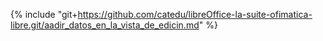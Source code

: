 {% include "git+https://github.com/catedu/libreOffice-la-suite-ofimatica-libre.git/aadir_datos_en_la_vista_de_edicin.md" %}